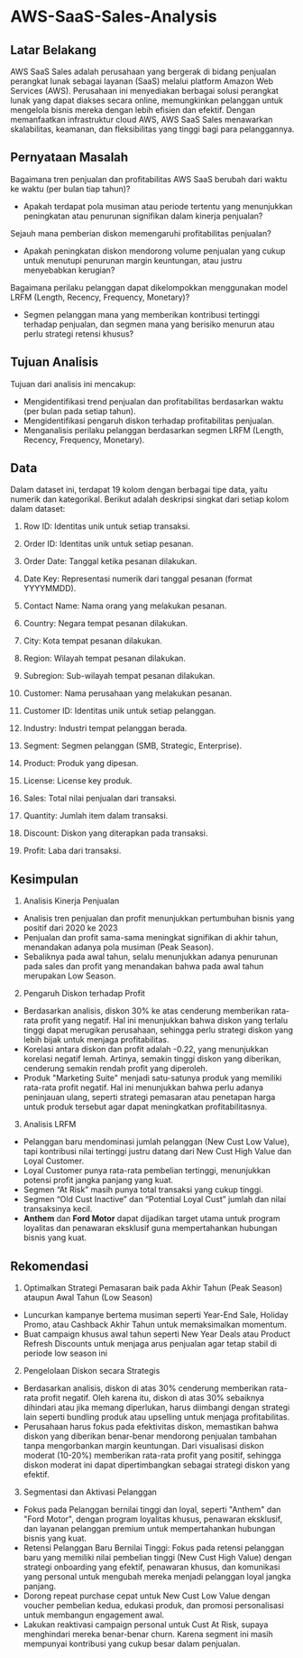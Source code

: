 # AWS-SaaS-Sales-Analysis

## **Latar Belakang**
AWS SaaS Sales adalah perusahaan yang bergerak di bidang penjualan perangkat lunak sebagai layanan (SaaS) melalui platform Amazon Web Services (AWS). Perusahaan ini menyediakan berbagai solusi perangkat lunak yang dapat diakses secara online, memungkinkan pelanggan untuk mengelola bisnis mereka dengan lebih efisien dan efektif. Dengan memanfaatkan infrastruktur cloud AWS, AWS SaaS Sales menawarkan skalabilitas, keamanan, dan fleksibilitas yang tinggi bagi para pelanggannya.

## **Pernyataan Masalah**
Bagaimana tren penjualan dan profitabilitas AWS SaaS berubah dari waktu ke waktu (per bulan tiap tahun)?
- Apakah terdapat pola musiman atau periode tertentu yang menunjukkan peningkatan atau penurunan signifikan dalam kinerja penjualan?

Sejauh mana pemberian diskon memengaruhi profitabilitas penjualan?
- Apakah peningkatan diskon mendorong volume penjualan yang cukup untuk menutupi penurunan margin keuntungan, atau justru menyebabkan kerugian?

Bagaimana perilaku pelanggan dapat dikelompokkan menggunakan model LRFM (Length, Recency, Frequency, Monetary)?
- Segmen pelanggan mana yang memberikan kontribusi tertinggi terhadap penjualan, dan segmen mana yang berisiko menurun atau perlu strategi retensi khusus?

## **Tujuan Analisis**
Tujuan dari analisis ini mencakup:
- Mengidentifikasi trend penjualan dan profitabilitas berdasarkan waktu (per bulan pada setiap tahun).
- Mengidentifikasi pengaruh diskon terhadap profitabilitas penjualan.
- Menganalisis perilaku pelanggan berdasarkan segmen LRFM (Length, Recency, Frequency, Monetary).

## **Data**
Dalam dataset ini, terdapat 19 kolom dengan berbagai tipe data, yaitu numerik dan kategorikal. Berikut adalah deskripsi singkat dari setiap kolom dalam dataset:

1. Row ID: Identitas unik untuk setiap transaksi.

2. Order ID: Identitas unik untuk setiap pesanan.

3. Order Date: Tanggal ketika pesanan dilakukan.

4. Date Key: Representasi numerik dari tanggal pesanan (format YYYYMMDD).

5. Contact Name: Nama orang yang melakukan pesanan.

6. Country: Negara tempat pesanan dilakukan.

7. City: Kota tempat pesanan dilakukan.

8. Region: Wilayah tempat pesanan dilakukan.

9. Subregion: Sub-wilayah tempat pesanan dilakukan.

10. Customer: Nama perusahaan yang melakukan pesanan.

11. Customer ID: Identitas unik untuk setiap pelanggan.

12. Industry: Industri tempat pelanggan berada.

13. Segment: Segmen pelanggan (SMB, Strategic, Enterprise).

14. Product: Produk yang dipesan.

15. License: License key produk.

16. Sales: Total nilai penjualan dari transaksi.

17. Quantity: Jumlah item dalam transaksi.

18. Discount: Diskon yang diterapkan pada transaksi.

19. Profit: Laba dari transaksi.

## Kesimpulan
1. Analisis Kinerja Penjualan
- Analisis tren penjualan dan profit menunjukkan pertumbuhan bisnis yang positif dari 2020 ke 2023
- Penjualan dan profit sama-sama meningkat signifikan di akhir tahun, menandakan adanya pola musiman (Peak Season).
- Sebaliknya pada awal tahun, selalu menunjukkan adanya penurunan pada sales dan profit yang menandakan bahwa pada awal tahun merupakan Low Season.

2. Pengaruh Diskon terhadap Profit
- Berdasarkan analisis, diskon 30% ke atas cenderung memberikan rata-rata profit yang negatif. Hal ini menunjukkan bahwa diskon yang terlalu tinggi dapat merugikan perusahaan, sehingga perlu strategi diskon yang lebih bijak untuk menjaga profitabilitas.
- Korelasi antara diskon dan profit adalah -0.22, yang menunjukkan korelasi negatif lemah. Artinya, semakin tinggi diskon yang diberikan, cenderung semakin rendah profit yang diperoleh.
- Produk "Marketing Suite" menjadi satu-satunya produk yang memiliki rata-rata profit negatif. Hal ini menunjukkan bahwa perlu adanya peninjauan ulang, seperti strategi pemasaran atau penetapan harga untuk produk tersebut agar dapat meningkatkan profitabilitasnya.

3. Analisis LRFM
- Pelanggan baru mendominasi jumlah pelanggan (New Cust Low Value), tapi kontribusi nilai tertinggi justru datang dari New Cust High Value dan Loyal Customer. 
- Loyal Customer punya rata-rata pembelian tertinggi, menunjukkan potensi profit jangka panjang yang kuat. 
- Segmen “At Risk” masih punya total transaksi yang cukup tinggi.
- Segmen “Old Cust Inactive” dan “Potential Loyal Cust” jumlah dan nilai transaksinya kecil.
- **Anthem** dan **Ford Motor** dapat dijadikan target utama untuk program loyalitas dan penawaran eksklusif guna mempertahankan hubungan bisnis yang kuat.

## Rekomendasi
1. Optimalkan Strategi Pemasaran baik pada Akhir Tahun (Peak Season) ataupun Awal Tahun (Low Season)
- Luncurkan kampanye bertema musiman seperti Year-End Sale, Holiday Promo, atau Cashback Akhir Tahun untuk memaksimalkan momentum.
- Buat campaign khusus awal tahun seperti New Year Deals atau Product Refresh Discounts untuk menjaga arus penjualan agar tetap stabil di periode low season ini

2. Pengelolaan Diskon secara Strategis
- Berdasarkan analisis, diskon di atas 30% cenderung memberikan rata-rata profit negatif. Oleh karena itu, diskon di atas 30% sebaiknya dihindari atau jika memang diperlukan, harus diimbangi dengan strategi lain seperti bundling produk atau upselling untuk menjaga profitabilitas.
- Perusahaan harus fokus pada efektivitas diskon, memastikan bahwa diskon yang diberikan benar-benar mendorong penjualan tambahan tanpa mengorbankan margin keuntungan. Dari visualisasi diskon moderat (10-20%) memberikan rata-rata profit yang positif, sehingga diskon moderat ini dapat dipertimbangkan sebagai strategi diskon yang efektif.

3.  Segmentasi dan Aktivasi Pelanggan
- Fokus pada Pelanggan bernilai tinggi dan loyal, seperti "Anthem" dan "Ford Motor", dengan program loyalitas khusus, penawaran eksklusif, dan layanan pelanggan premium untuk mempertahankan hubungan bisnis yang kuat.
- Retensi Pelanggan Baru Bernilai Tinggi: Fokus pada retensi pelanggan baru yang memiliki nilai pembelian tinggi (New Cust High Value) dengan strategi onboarding yang efektif, penawaran khusus, dan komunikasi yang personal untuk mengubah mereka menjadi pelanggan loyal jangka panjang.
- Dorong repeat purchase cepat untuk New Cust Low Value dengan voucher pembelian kedua, edukasi produk, dan promosi personalisasi untuk membangun engagement awal.
- Lakukan reaktivasi campaign personal untuk Cust At Risk, supaya menghindari mereka benar-benar churn. Karena segment ini masih mempunyai kontribusi yang cukup besar dalam penjualan.

